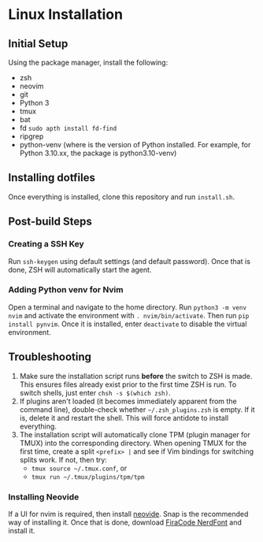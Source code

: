 # Linux Installation

## Initial Setup

Using the package manager, install the following:

* zsh
* neovim
* git
* Python 3
* tmux
* bat
* fd `sudo apth install fd-find`
* ripgrep
* python<ver>-venv (where <ver> is the version of Python installed. For example, for
  Python 3.10.xx, the package is python3.10-venv)

## Installing dotfiles

Once everything is installed, clone this repository and run `install.sh`.

## Post-build Steps

### Creating a SSH Key

Run `ssh-keygen` using default settings (and default password). Once that is done, ZSH
will automatically start the agent.

### Adding Python venv for Nvim

Open a terminal and navigate to the home directory. Run `python3 -m venv nvim` and
activate the environment with `. nvim/bin/activate`. Then run `pip install pynvim`. Once
it is installed, enter `deactivate` to disable the virtual environment.

## Troubleshooting

1. Make sure the installation script runs **before** the switch to ZSH is made. This
   ensures files already exist prior to the first time ZSH is run. To switch shells, just
   enter `chsh -s $(which zsh)`.
2. If plugins aren't loaded (it becomes immediately apparent from the command line),
   double-check whether `~/.zsh_plugins.zsh` is empty. If it is, delete it and restart the
   shell. This will force antidote to install everything.
3. The installation script will automatically clone TPM (plugin manager for TMUX) into the
   corresponding directory. When opening TMUX for the first time, create a split `<prefix>
   |` and see if Vim bindings for switching splits work. If not, then try:
   * `tmux source ~/.tmux.conf`, or
   * `tmux run ~/.tmux/plugins/tpm/tpm`

### Installing Neovide

If a UI for nvim is required, then install
[neovide](https://neovide.dev/installation.html). Snap is the recommended way of
installing it. Once that is done, download [FiraCode
NerdFont](https://github.com/ryanoasis/nerd-fonts/tree/master/patched-fonts/FiraCode) and
install it.
